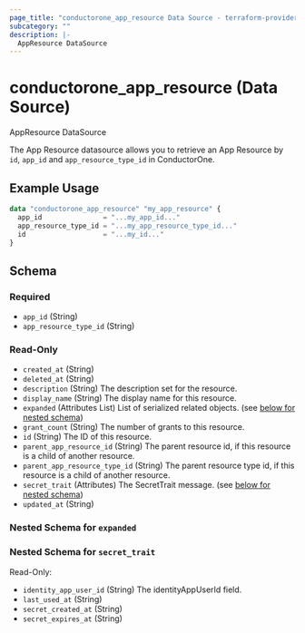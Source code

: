 ```yaml
---
page_title: "conductorone_app_resource Data Source - terraform-provider-conductorone"
subcategory: ""
description: |-
  AppResource DataSource
---
```


# conductorone_app_resource (Data Source)

AppResource DataSource

The App Resource datasource allows you to retrieve an App Resource by `id`, `app_id` and `app_resource_type_id` in ConductorOne.

## Example Usage

```terraform
data "conductorone_app_resource" "my_app_resource" {
  app_id               = "...my_app_id..."
  app_resource_type_id = "...my_app_resource_type_id..."
  id                   = "...my_id..."
}
```

<!-- schema generated by tfplugindocs -->
## Schema

### Required

- `app_id` (String)
- `app_resource_type_id` (String)

### Read-Only

- `created_at` (String)
- `deleted_at` (String)
- `description` (String) The description set for the resource.
- `display_name` (String) The display name for this resource.
- `expanded` (Attributes List) List of serialized related objects. (see [below for nested schema](#nestedatt--expanded))
- `grant_count` (String) The number of grants to this resource.
- `id` (String) The ID of this resource.
- `parent_app_resource_id` (String) The parent resource id, if this resource is a child of another resource.
- `parent_app_resource_type_id` (String) The parent resource type id, if this resource is a child of another resource.
- `secret_trait` (Attributes) The SecretTrait message. (see [below for nested schema](#nestedatt--secret_trait))
- `updated_at` (String)

<a id="nestedatt--expanded"></a>
### Nested Schema for `expanded`


<a id="nestedatt--secret_trait"></a>
### Nested Schema for `secret_trait`

Read-Only:

- `identity_app_user_id` (String) The identityAppUserId field.
- `last_used_at` (String)
- `secret_created_at` (String)
- `secret_expires_at` (String)